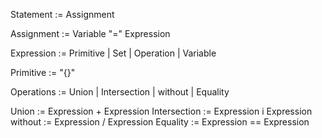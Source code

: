 Statement := Assignment

Assignment := Variable "=" Expression

Expression := Primitive | Set | Operation | Variable

Primitive := "{}"

Operations := Union | Intersection | without | Equality

Union := Expression + Expression
Intersection := Expression i Expression
without := Expression / Expression
Equality := Expression == Expression